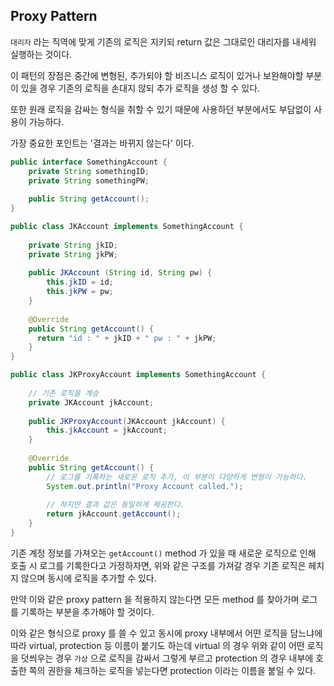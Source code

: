 ## Proxy Pattern

`대리자` 라는 직역에 맞게 기존의 로직은 지키되 return 값은 그대로인 대리자를 내세워 실행하는 것이다.

이 패턴의 장점은 중간에 변형된, 추가되야 할 비즈니스 로직이 있거나 보완해야할 부분이 있을 경우 기존의 로직을 손대지 않되
추가 로직을 생성 할 수 있다.

또한 원래 로직을 감싸는 형식을 취할 수 있기 때문에 사용하던 부분에서도 부담없이 사용이 가능하다.

가장 중요한 포인트는 '결과는 바뀌지 않는다' 이다.

```java
public interface SomethingAccount {
	private String somethingID;
	private String somethingPW;
	
	public String getAccount();
}

public class JKAccount implements SomethingAccount {
	
	private String jkID;
	private String jkPW;
	
	public JKAccount (String id, String pw) {
		this.jkID = id;
		this.jkPW = pw;
    }
	
	@Override
	public String getAccount() {
      return "id : " + jkID + " pw : " + jkPW;
	}
}

public class JKProxyAccount implements SomethingAccount {
	
	// 기존 로직을 계승
	private JKAccount jkAccount;
	
	public JKProxyAccount(JKAccount jkAccount) {
		this.jkAccount = jkAccount;
    }
	
	@Override 
    public String getAccount() {
		// 로그를 기록하는 새로운 로직 추가, 이 부분이 다양하게 변형이 가능하다.
		System.out.println("Proxy Account called.");
		
		// 하지만 결과 값은 동일하게 제공한다.
		return jkAccount.getAccount();
    }
}
```

기존 계정 정보를 가져오는 `getAccount()` method 가 있을 때 새로운 로직으로 인해 호출 시 로그를 기록한다고 가정하자면,
위와 같은 구조를 가져갈 경우 기존 로직은 헤치지 않으며 동시에 로직을 추가할 수 있다.

만약 이와 같은 proxy pattern 을 적용하지 않는다면 모든 method 를 찾아가며 로그를 기록하는 부분을 추가해야 할 것이다.

이와 같은 형식으로 proxy 를 쓸 수 있고 동시에 proxy 내부에서 어떤 로직을 담느냐에 따라 virtual, protection 등 이름이 붙기도 하는데
virtual 의 경우 위와 같이 어떤 로직을 덧씌우는 경우 `가상` 으로 로직을 감싸서 그렇게 부르고 protection 의 경우
내부에 호출한 쪽의 권한을 체크하는 로직을 넣는다면 protection 이라는 이름을 붙일 수 있다.

